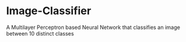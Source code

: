 # Image-Classifier
A Multilayer Perceptron based Neural Network that classifies an image between 10 distinct classes
